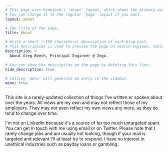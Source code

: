 ```yaml
---
# This page uses Hydejack's `about` layout, which shows the primary author's picture and about text at the top.
# You can change it to the regular `page` layout if you want.
layout: about

# The title of the page.
title: About

# Write a short (~150 characters) description of each blog post.
# This description is used to preview the page on search engines, social media, etc.
description: >
  About Greg Beech, Principal Engineer @ Zego.

# You can show the description on the page by deleting this line:
hide_description: true

# Setting `menu` will generate an entry in the sidebar.
menu: true
---
```


<!--author-->

This site is a rarely-updated collection of things I've written or spoken about over the years. All views are my own and may not reflect those of my employers. They may not even reflect my own views any more, as 
they do tend to change over time.

I'm not on LinkedIn because it's a source of far too much untargeted spam. You can get in touch with me using email or on Twitter. Please note that I rarely change jobs and am usually not looking, though if your mail is targeted and relevant I'll at least try to respond. I have no interest in unethical industries such as payday loans or gambling.
